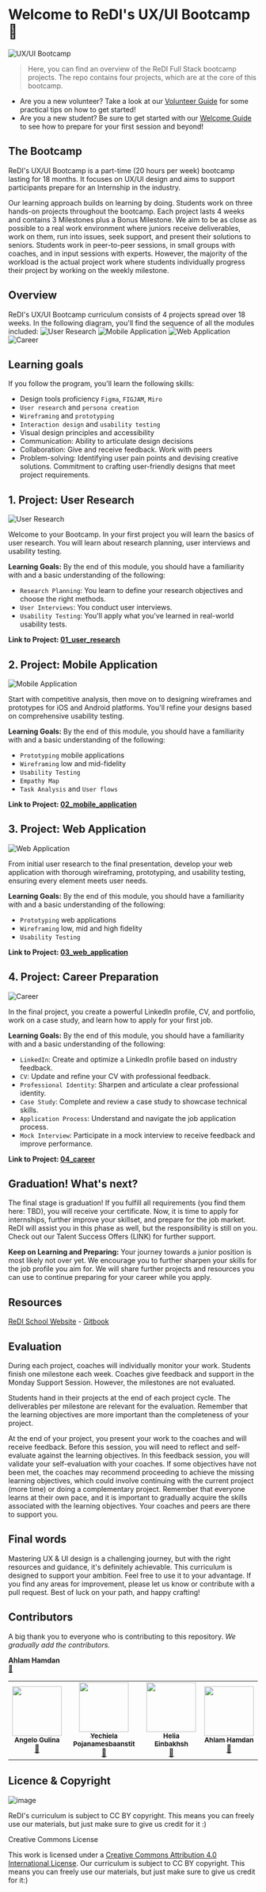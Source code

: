 # Welcome to ReDI's UX/UI Bootcamp 🚀

![UX/UI Bootcamp](https://github.com/ReDI-School/ux_ui_bootcamp/assets/51905839/5c9aeb71-327f-4632-b2d1-27975c66e1bd)

> Here, you can find an overview of the ReDI Full Stack bootcamp projects. The repo contains four projects, which are at the core of this bootcamp. 

- Are you a new volunteer? Take a look at our [Volunteer Guide](https://github.com/ReDI-School/ux_ui_bootcamp/blob/main/volunteers/README.md) for some practical tips on how to get started!
- Are you a new student? Be sure to get started with our [Welcome Guide](https://github.com/ReDI-School/ux_ui_bootcamp/blob/main/welcome.md) to see how to prepare for your first session and beyond!

## The Bootcamp 
ReDI's UX/UI Bootcamp is a part-time (20 hours per week) bootcamp lasting for 18 months. It focuses on UX/UI design and aims to support participants prepare for an Internship in the industry. 

Our learning approach builds on learning by doing. Students work on three hands-on projects throughout the bootcamp. Each project lasts 4 weeks and contains 3 Milestones plus a Bonus Milestone. We aim to be as close as possible to a real work environment where juniors receive deliverables, work on them, run into issues, seek support, and present their solutions to seniors. Students work in peer-to-peer sessions, in small groups with coaches, and in input sessions with experts. However, the majority of the workload is the actual project work where students individually progress their project by working on the weekly milestone. 

## Overview

ReDI's UX/UI Bootcamp curriculum consists of 4 projects spread over 18 weeks. In the following diagram, you'll find the sequence of all the modules included:
![User Research](https://github.com/ReDI-School/ux_ui_bootcamp/assets/51905839/2612dd85-daef-47a7-94ed-0beb9f50f8cd)
![Mobile Application](https://github.com/ReDI-School/ux_ui_bootcamp/assets/51905839/0df52dff-aa6e-4335-b60f-23bef0d72e90)
![Web Application](https://github.com/ReDI-School/ux_ui_bootcamp/assets/51905839/9bd5f1ff-b917-41f1-aed8-16fb776f97bd)
![Career](https://github.com/ReDI-School/ux_ui_bootcamp/assets/51905839/68be9dfa-acd1-4820-aefc-6f1b5ed82abf)


## Learning goals
If you follow the program, you'll learn the following skills:
- Design tools proficiency `Figma`, `FIGJAM`, `Miro`
- `User research` and `persona creation`
- `Wireframing` and `prototyping`
- `Interaction design` and `usability testing`
- Visual design principles and accessibility
- Communication: Ability to articulate design decisions
- Collaboration: Give and receive feedback. Work with peers
- Problem-solving: Identifying user pain points and devising creative solutions. Commitment to crafting user-friendly designs that meet project requirements.


## 1. Project: User Research
![User Research](https://github.com/ReDI-School/ux_ui_bootcamp/assets/51905839/2612dd85-daef-47a7-94ed-0beb9f50f8cd)

Welcome to your Bootcamp. In your first project you will learn the basics of user research. You will learn about research planning, user interviews and usability testing. 

**Learning Goals:**
By the end of this module, you should have a familiarity with and a basic understanding of the following:
- `Research Planning`: You learn to define your research objectives and choose the right methods.
- `User Interviews`: You conduct user interviews.
- `Usability Testing`:  You'll apply what you've learned in real-world usability tests.


**Link to Project: [01_user_research](https://github.com/ReDI-School/ux_ui_bootcamp/blob/main/projects/01_user_research/README.md)**


## 2. Project: Mobile Application
![Mobile Application](https://github.com/ReDI-School/ux_ui_bootcamp/assets/51905839/0df52dff-aa6e-4335-b60f-23bef0d72e90)

Start with competitive analysis, then move on to designing wireframes and prototypes for iOS and Android platforms. You'll refine your designs based on comprehensive usability testing.

**Learning Goals:**
By the end of this module, you should have a familiarity with and a basic understanding of the following:
- `Prototyping` mobile applications
- `Wireframing` low and mid-fidelity
- `Usability Testing`
- `Empathy Map`
- `Task Analysis` and `User flows`

**Link to Project: [02_mobile_application](https://github.com/ReDI-School/ux_ui_bootcamp/blob/main/projects/02_mobile_app/README.md)**



## 3. Project: Web Application
![Web Application](https://github.com/ReDI-School/ux_ui_bootcamp/assets/51905839/9bd5f1ff-b917-41f1-aed8-16fb776f97bd)

From initial user research to the final presentation, develop your web application with thorough wireframing, prototyping, and usability testing, ensuring every element meets user needs.

**Learning Goals:**
By the end of this module, you should have a familiarity with and a basic understanding of the following:
- `Prototyping` web applications
- `Wireframing` low, mid and high fidelity
- `Usability Testing`

**Link to Project: [03_web_application](https://github.com/ReDI-School/ux_ui_bootcamp/blob/main/projects/03_web_application/README.md)**


## 4. Project: Career Preparation
![Career](https://github.com/ReDI-School/ux_ui_bootcamp/assets/51905839/68be9dfa-acd1-4820-aefc-6f1b5ed82abf)

In the final project, you create a powerful LinkedIn profile, CV, and portfolio, work on a case study, and learn how to apply for your first job.

**Learning Goals:**
By the end of this module, you should have a familiarity with and a basic understanding of the following:
- `LinkedIn`: Create and optimize a LinkedIn profile based on industry feedback.
- `CV`: Update and refine your CV with professional feedback.
- `Professional Identity`: Sharpen and articulate a clear professional identity.
- `Case Study`: Complete and review a case study to showcase technical skills.
- `Application Process`: Understand and navigate the job application process.
- `Mock Interview`: Participate in a mock interview to receive feedback and improve performance.

**Link to Project: [04_career](https://github.com/ReDI-School/ux_ui_bootcamp/blob/main/projects/04_career/README.md)**


## Graduation! What's next?
The final stage is graduation! If you fulfill all requirements (you find them here: TBD), you will receive your certificate. Now, it is time to apply for internships, further improve your skillset, and prepare for the job market. ReDI will assist you in this phase as well, but the responsibility is still on you. Check out our Talent Success Offers (LINK) for further support. 

**Keep on Learning and Preparing:** Your journey towards a junior position is most likely not over yet. We encourage you to further sharpen your skills for the job profile you aim for. We will share further projects and resources you can use to continue preparing for your career while you apply. 


## Resources
[ReDI School Website](https://www.redi-school.org/) - [Gitbook](https://redi-school-1.gitbook.io/ux-ui-bootcamp) 


## Evaluation
During each project, coaches will individually monitor your work. Students finish one milestone each week. Coaches give feedback and support in the Monday Support Session. However, the milestones are not evaluated. 

Students hand in their projects at the end of each project cycle. The deliverables per milestone are relevant for the evaluation. Remember that the learning objectives are more important than the completeness of your project. 

At the end of your project, you present your work to the coaches and will receive feedback. Before this session, you will need to reflect and self-evaluate against the learning objectives. In this feedback session, you will validate your self-evaluation with your coaches. If some objectives have not been met, the coaches may recommend proceeding to achieve the missing learning objectives, which could involve continuing with the current project (more time) or doing a complementary project. Remember that everyone learns at their own pace, and it is important to gradually acquire the skills associated with the learning objectives. Your coaches and peers are there to support you.


## Final words
Mastering UX & UI design is a challenging journey, but with the right resources and guidance, it's definitely achievable. This curriculum is designed to support your ambition. Feel free to use it to your advantage. If you find any areas for improvement, please let us know or contribute with a pull request. Best of luck on your path, and happy crafting!


## Contributors
A big thank you to everyone who is contributing to this repository. _We gradually add the contributors._

<!-- ALL-CONTRIBUTORS-LIST:START - Do not remove or modify this section -->
<!-- prettier-ignore-start -->
<!-- markdownlint-disable -->
<table>
  <tr>
    <td align="center"><a href="https://github.com/angelogulina"><img src="https://avatars.githubusercontent.com/u/4223655?v=4" width="100px;" alt=""/><br /><sub><b>Angelo Gulina</b></sub></a><br /><a href="#question-angeloguilina" title="Answering Questions">💬</a></td>
    <td align="center"><a href="https://github.com/yechielanice"><img src="https://avatars.githubusercontent.com/u/174051438?v=4" width="100px;" alt=""/><br /><sub><b>Yechiela Pojanamesbaanstit</b></sub></a><br /><a href="#question-yechielanice" title="Answering Questions">💬</a></td>
    <td align="center"><a href="https://www.linkedin.com/in/helia-einbakhsh-52265494/"><img src="https://media.licdn.com/dms/image/D4E35AQFFtNsgq2-Kzg/profile-framedphoto-shrink_800_800/0/1719336023431?e=1720173600&v=beta&t=JQUGf2n1vLWxRyI6Zp9qUKGmGwuvCEn0ozCdsETAkZU" width="100px;" alt=""/><br /><sub><b>Helia Einbakhsh</b></sub></a><br /><a href="#question-helia" title="Answering Questions">💬</a></td>
<b>Ahlam Hamdan</b></sub></a><br /><a href="#question-ahlam_hamdan" title="Answering Questions">💬</a></td>
    <td align="center"><a href="https://www.linkedin.com/in/ahlam-hamdan/"><img src="https://media.licdn.com/dms/image/D4E03AQGzCFYjvSObXw/profile-displayphoto-shrink_800_800/0/1671306841308?e=1725494400&v=beta&t=w1H-RSeDZY2YCb7Kbm97EsI0Fs_vDa-fJflbavOULbI" width="100px;" alt=""/><br /><sub><b>Ahlam Hamdan</b></sub></a><br /><a href="#question-helia" title="Answering Questions">💬</a></td>
  </tr>
</table>
<!-- markdownlint-restore -->
<!-- prettier-ignore-end -->

<!-- ALL-CONTRIBUTORS-LIST:END -->


## Licence & Copyright
![image](https://github.com/ReDI-School/fullstack_bootcamp/assets/51905839/a33fe1ec-421e-48ce-a5c0-348cadce5248)

ReDI's curriculum is subject to CC BY copyright. This means you can freely use our materials, but just make sure to give us credit for it :)

Creative Commons License

This work is licensed under a [Creative Commons Attribution 4.0 International License](https://creativecommons.org/licenses/by/4.0/). Our curriculum is subject to CC BY copyright. This means you can freely use our materials, but just make sure to give us credit for it:)
